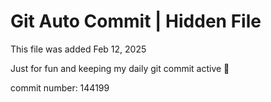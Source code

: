 # Git Auto Commit | Hidden File

This file was added Feb 12, 2025

Just for fun and keeping my daily git commit active 🤪

commit number: 144199
